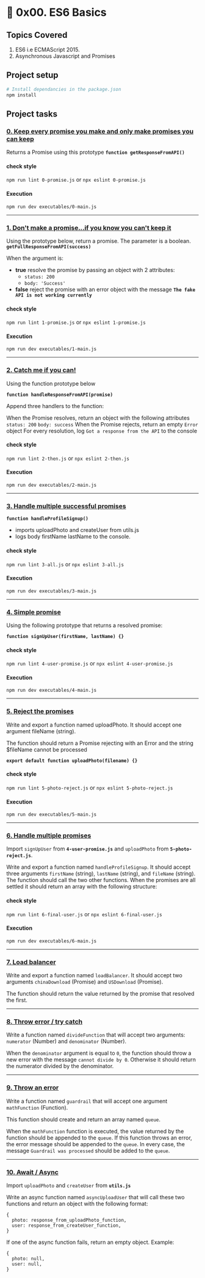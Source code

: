 # :book: 0x00. ES6 Basics
## Topics Covered
1. ES6 i.e ECMAScript 2015.
2. Asynchronous Javascript and Promises

## Project setup
```bash
# Install dependancies in the package.json
npm install
```

## Project tasks

### [0. Keep every promise you make and only make promises you can keep](https://github.com/ehabsmh/alx-backend-javascript/blob/main/0x01-ES6_promise/0-promise.js)

Returns a Promise using this prototype **`function getResponseFromAPI()`**

#### check style
`npm run lint 0-promise.js`
or
`npx eslint 0-promise.js`

#### Execution
`npm run dev executables/0-main.js`

---

### [1. Don't make a promise...if you know you can't keep it](https://github.com/ehabsmh/alx-backend-javascript/blob/main/0x01-ES6_promise/1-promise.js)

Using the prototype below, return a promise. The parameter is a boolean.
**`getFullResponseFromAPI(success)`**

When the argument is:
- **__true__**
resolve the promise by passing an object with 2 attributes:
    - `status: 200`
    - `body: 'Success'`
- **__false__**
reject the promise with an error object with the message **`The fake API is not working currently`**

#### check style
`npm run lint 1-promise.js`
or
`npx eslint 1-promise.js`

#### Execution
`npm run dev executables/1-main.js`

---

### [2. Catch me if you can!](https://github.com/ehabsmh/alx-backend-javascript/blob/main/0x01-ES6_promise/2-then.js)

Using the function prototype below

**`function handleResponseFromAPI(promise)`**

Append three handlers to the function:

When the Promise resolves, return an object with the following attributes
`status: 200`
`body: success`
When the Promise rejects, return an empty `Error` object
For every resolution, log `Got a response from the API` to the console

#### check style
`npm run lint 2-then.js`
or
`npx eslint 2-then.js`

#### Execution
`npm run dev executables/2-main.js`

---

### [3. Handle multiple successful promises](https://github.com/ehabsmh/alx-backend-javascript/blob/main/0x01-ES6_promise/3-all.js)

**`function handleProfileSignup()`**

- imports uploadPhoto and createUser from utils.js
- logs body firstName lastName to the console.

#### check style
`npm run lint 3-all.js`
or
`npx eslint 3-all.js`

#### Execution
`npm run dev executables/3-main.js`

---

### [4. Simple promise](https://github.com/ehabsmh/alx-backend-javascript/blob/main/0x01-ES6_promise/4-user-promise.js)

Using the following prototype that returns a resolved promise:

**`function signUpUser(firstName, lastName) {}`**

#### check style
`npm run lint 4-user-promise.js`
or
`npx eslint 4-user-promise.js`

#### Execution
`npm run dev executables/4-main.js`

---

### [5. Reject the promises](https://github.com/ehabsmh/alx-backend-javascript/blob/main/0x01-ES6_promise/5-photo-reject.js)

Write and export a function named uploadPhoto. It should accept one argument fileName (string).

The function should return a Promise rejecting with an Error and the string $fileName cannot be processed

**`export default function uploadPhoto(filename) {}`**

#### check style
`npm run lint 5-photo-reject.js`
or
`npx eslint 5-photo-reject.js`

#### Execution
`npm run dev executables/5-main.js`

---

### [6. Handle multiple promises](https://github.com/ehabsmh/alx-backend-javascript/blob/main/0x01-ES6_promise/6-final-user.js)

Import `signUpUser` from **`4-user-promise.js`** and `uploadPhoto` from **`5-photo-reject.js`**.

Write and export a function named `handleProfileSignup`. It should accept three arguments `firstName` (string), `lastName` (string), and `fileName` (string). The function should call the two other functions. When the promises are all settled it should return an array with the following structure:

#### check style
`npm run lint 6-final-user.js`
or
`npx eslint 6-final-user.js`

#### Execution
`npm run dev executables/6-main.js`

---

### [7. Load balancer](https://github.com/ehabsmh/alx-backend-javascript/blob/main/0x01-ES6_promise/7-load_balancer.js)

Write and export a function named `loadBalancer`. It should accept two arguments `chinaDownload` (Promise) and `USDownload` (Promise).

The function should return the value returned by the promise that resolved the first.

---

### [8. Throw error / try catch](https://github.com/ehabsmh/alx-backend-javascript/blob/main/0x01-ES6_promise/8-try.js)

Write a function named `divideFunction` that will accept two arguments: `numerator` (Number) and `denominator` (Number).

When the `denominator` argument is equal to `0`, the function should throw a new error with the message `cannot divide by 0`. Otherwise it should return the numerator divided by the denominator.

---

### [9. Throw an error](https://github.com/ehabsmh/alx-backend-javascript/blob/main/0x01-ES6_promise/9-try.js)

Write a function named `guardrail` that will accept one argument `mathFunction` (Function).

This function should create and return an array named `queue`.

When the `mathFunction` function is executed, the value returned by the function should be appended to the `queue`. If this function throws an error, the error message should be appended to the `queue`. In every case, the message `Guardrail was processed` should be added to the `queue`.

---

### [10. Await / Async](https://github.com/ehabsmh/alx-backend-javascript/blob/main/0x01-ES6_promise/100-await.js)

Import `uploadPhoto` and `createUser` from **`utils.js`**

Write an async function named `asyncUploadUser` that will call these two functions and return an object with the following format:

```es6
{
  photo: response_from_uploadPhoto_function,
  user: response_from_createUser_function,
}
```
If one of the async function fails, return an empty object. Example:
```es6
{
  photo: null,
  user: null,
}
```
